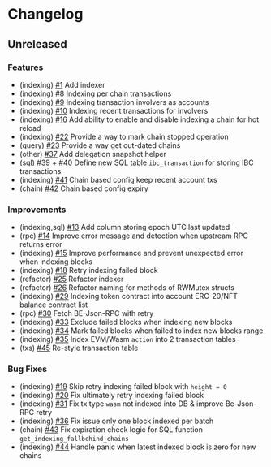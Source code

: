 <!--
Guiding Principles:

Changelogs are for humans, not machines.
There should be an entry for every single version.
The same types of changes should be grouped.
Versions and sections should be linkable.
The latest version comes first.
The release date of each version is displayed.
Mention whether you follow Semantic Versioning.

Usage:

Change log entries are to be added to the Unreleased section under the
appropriate stanza (see below). Each entry should ideally include a tag and
the GitHub issue reference in the following format:

* (<tag>) \#<issue-number> message

Tag must include `sql` if having any changes relate to schema

The issue numbers will later be link-ified during the release process,
so you do not have to worry about including a link manually, but you can if you wish.

Types of changes (Stanzas):

"Features" for new features.
"Improvements" for changes in existing functionality.
"Deprecated" for soon-to-be removed features.
"Bug Fixes" for any bug fixes.
"Schema Breaking" for breaking SQL Schema.
"API Breaking" for breaking API.

If any PR belong to multiple types of change, reference it into all types with only ticket id, no need description (convention)

Ref: https://keepachangelog.com/en/1.0.0/
-->

<!--
Templates for Unreleased:

## Unreleased

### Features

### Improvements

### Bug Fixes

### Schema Breaking

### API Breaking
-->

# Changelog

## Unreleased

### Features

- (indexing) [#1](https://github.com/bcdevtools/dymension-rollapp-block-explorer/pull/1) Add indexer
- (indexing) [#8](https://github.com/bcdevtools/dymension-rollapp-block-explorer/pull/8) Indexing per chain transactions
- (indexing) [#9](https://github.com/bcdevtools/dymension-rollapp-block-explorer/pull/9) Indexing transaction involvers as accounts
- (indexing) [#10](https://github.com/bcdevtools/dymension-rollapp-block-explorer/pull/10) Indexing recent transactions for involvers
- (indexing) [#16](https://github.com/bcdevtools/dymension-rollapp-block-explorer/pull/16) Add ability to enable and disable indexing a chain for hot reload
- (indexing) [#22](https://github.com/bcdevtools/dymension-rollapp-block-explorer/pull/22) Provide a way to mark chain stopped operation
- (query) [#23](https://github.com/bcdevtools/dymension-rollapp-block-explorer/pull/23) Provide a way get out-dated chains
- (other) [#37](https://github.com/bcdevtools/dymension-rollapp-block-explorer/pull/37) Add delegation snapshot helper
- (sql) [#39](https://github.com/bcdevtools/dymension-rollapp-block-explorer/pull/39) + [#40](https://github.com/bcdevtools/dymension-rollapp-block-explorer/pull/40) Define new SQL table `ibc_transaction` for storing IBC transactions
- (indexing) [#41](https://github.com/bcdevtools/dymension-rollapp-block-explorer/pull/41) Chain based config keep recent account txs
- (chain) [#42](https://github.com/bcdevtools/dymension-rollapp-block-explorer/pull/42) Chain based config expiry

### Improvements

- (indexing,sql) [#13](https://github.com/bcdevtools/dymension-rollapp-block-explorer/pull/13) Add column storing epoch UTC last updated
- (rpc) [#14](https://github.com/bcdevtools/dymension-rollapp-block-explorer/pull/14) Improve error message and detection when upstream RPC returns error
- (indexing) [#15](https://github.com/bcdevtools/dymension-rollapp-block-explorer/pull/15) Improve performance and prevent unexpected error when indexing blocks
- (indexing) [#18](https://github.com/bcdevtools/dymension-rollapp-block-explorer/pull/18) Retry indexing failed block
- (refactor) [#25](https://github.com/bcdevtools/dymension-rollapp-block-explorer/pull/25) Refactor indexer
- (refactor) [#26](https://github.com/bcdevtools/dymension-rollapp-block-explorer/pull/26) Refactor naming for methods of RWMutex structs
- (indexing) [#29](https://github.com/bcdevtools/dymension-rollapp-block-explorer/pull/29) Indexing token contract into account ERC-20/NFT balance contract list
- (rpc) [#30](https://github.com/bcdevtools/dymension-rollapp-block-explorer/pull/30) Fetch BE-Json-RPC with retry
- (indexing) [#33](https://github.com/bcdevtools/dymension-rollapp-block-explorer/pull/33) Exclude failed blocks when indexing new blocks
- (indexing) [#34](https://github.com/bcdevtools/dymension-rollapp-block-explorer/pull/34) Mark failed blocks when failed to index new blocks range
- (indexing) [#35](https://github.com/bcdevtools/dymension-rollapp-block-explorer/pull/35) Index EVM/Wasm `action` into 2 transaction tables
- (txs) [#45](https://github.com/bcdevtools/dymension-rollapp-block-explorer/pull/45) Re-style transaction table

### Bug Fixes

- (indexing) [#19](https://github.com/bcdevtools/dymension-rollapp-block-explorer/pull/19) Skip retry indexing failed block with `height = 0`
- (indexing) [#20](https://github.com/bcdevtools/dymension-rollapp-block-explorer/pull/20) Fix ultimately retry indexing failed block
- (indexing) [#31](https://github.com/bcdevtools/dymension-rollapp-block-explorer/pull/31) Fix tx type `wasm` not indexed into DB & improve Be-Json-RPC retry
- (indexing) [#36](https://github.com/bcdevtools/dymension-rollapp-block-explorer/pull/36) Fix issue only one block indexed per batch
- (chain) [#43](https://github.com/bcdevtools/dymension-rollapp-block-explorer/pull/43) Fix expiration check logic for SQL function `get_indexing_fallbehind_chains`
- (indexing) [#44](https://github.com/bcdevtools/dymension-rollapp-block-explorer/pull/44) Handle panic when latest indexed block is zero for new chains
